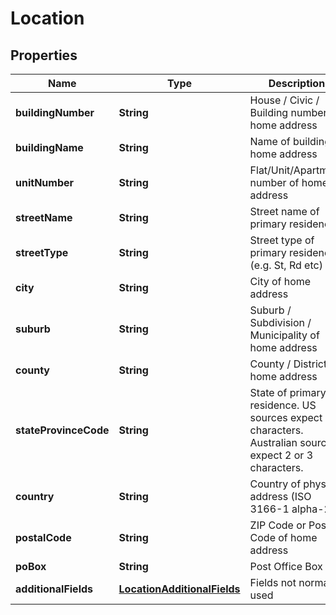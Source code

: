 
# Location

## Properties
Name | Type | Description | Notes
------------ | ------------- | ------------- | -------------
**buildingNumber** | **String** | House / Civic / Building number of home address |  [optional]
**buildingName** | **String** | Name of building of home address |  [optional]
**unitNumber** | **String** | Flat/Unit/Apartment number of home address |  [optional]
**streetName** | **String** | Street name of primary residence |  [optional]
**streetType** | **String** | Street type of primary residence (e.g. St, Rd etc) |  [optional]
**city** | **String** | City of home address |  [optional]
**suburb** | **String** | Suburb / Subdivision / Municipality of home address |  [optional]
**county** | **String** | County / District of home address |  [optional]
**stateProvinceCode** | **String** | State of primary residence. US sources expect 2 characters. Australian sources expect 2 or 3 characters. |  [optional]
**country** | **String** | Country of physical address (ISO 3166-1 alpha-2) |  [optional]
**postalCode** | **String** | ZIP Code or Postal Code of home address |  [optional]
**poBox** | **String** | Post Office Box |  [optional]
**additionalFields** | [**LocationAdditionalFields**](LocationAdditionalFields.md) | Fields not normally used |  [optional]



